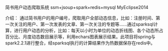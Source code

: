 简书用户动态爬取系统
ssm+jsoup+spark+redis+mysql
MyEclipse2014

介绍：
通过简书用户的用户编号，爬取用户全部动态信息，比如：注册时间、第一次关注的用户、第一次发表的文章、第一次关注的专题等......通过sparksql计算，进行用户动态的分析，比如：每天以小时为单位的动态折线图、各个动态所占百分比、月度动态数目展示等，利用echars图表展示结果。此项目将spring与spark2.2.1进行整合，经sparksql执行的计算结果作为热数据保存在redis中。

